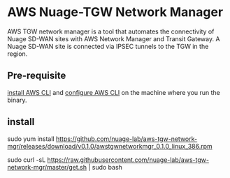 # AWS Nuage-TGW Network Manager

AWS TGW network manager is a tool that automates the connectivity of Nuage SD-WAN sites with AWS Network Manager and Transit Gateway. A Nuage SD-WAN site is connected via IPSEC tunnels to the TGW in the region.

## Pre-requisite

[install AWS CLI](https://docs.aws.amazon.com/cli/latest/userguide/cli-chap-install.html) and [configure AWS CLI](https://docs.aws.amazon.com/cli/latest/userguide/cli-configure-quickstart.html) on the machine where you run the binary.

## install

sudo yum install https://github.com/nuage-lab/aws-tgw-network-mgr/releases/download/v0.1.0/awstgwnetworkmgr_0.1.0_linux_386.rpm


sudo curl -sL https://raw.githubusercontent.com/nuage-lab/aws-tgw-network-mgr/master/get.sh | sudo bash
